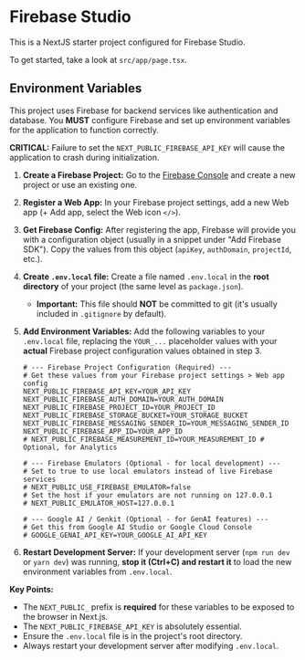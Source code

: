 # Firebase Studio

This is a NextJS starter project configured for Firebase Studio.

To get started, take a look at `src/app/page.tsx`.

## Environment Variables

This project uses Firebase for backend services like authentication and database. You **MUST** configure Firebase and set up environment variables for the application to function correctly.

**CRITICAL:** Failure to set the `NEXT_PUBLIC_FIREBASE_API_KEY` will cause the application to crash during initialization.

1.  **Create a Firebase Project:** Go to the [Firebase Console](https://console.firebase.google.com/) and create a new project or use an existing one.
2.  **Register a Web App:** In your Firebase project settings, add a new Web app (+ Add app, select the Web icon `</>`).
3.  **Get Firebase Config:** After registering the app, Firebase will provide you with a configuration object (usually in a snippet under "Add Firebase SDK"). Copy the values from this object (`apiKey`, `authDomain`, `projectId`, etc.).
4.  **Create `.env.local` file:** Create a file named `.env.local` in the **root directory** of your project (the same level as `package.json`).
    *   **Important:** This file should **NOT** be committed to git (it's usually included in `.gitignore` by default).
5.  **Add Environment Variables:** Add the following variables to your `.env.local` file, replacing the `YOUR_...` placeholder values with your **actual** Firebase project configuration values obtained in step 3.

    ```env
    # --- Firebase Project Configuration (Required) ---
    # Get these values from your Firebase project settings > Web app config
    NEXT_PUBLIC_FIREBASE_API_KEY=YOUR_API_KEY
    NEXT_PUBLIC_FIREBASE_AUTH_DOMAIN=YOUR_AUTH_DOMAIN
    NEXT_PUBLIC_FIREBASE_PROJECT_ID=YOUR_PROJECT_ID
    NEXT_PUBLIC_FIREBASE_STORAGE_BUCKET=YOUR_STORAGE_BUCKET
    NEXT_PUBLIC_FIREBASE_MESSAGING_SENDER_ID=YOUR_MESSAGING_SENDER_ID
    NEXT_PUBLIC_FIREBASE_APP_ID=YOUR_APP_ID
    # NEXT_PUBLIC_FIREBASE_MEASUREMENT_ID=YOUR_MEASUREMENT_ID # Optional, for Analytics

    # --- Firebase Emulators (Optional - for local development) ---
    # Set to true to use local emulators instead of live Firebase services
    # NEXT_PUBLIC_USE_FIREBASE_EMULATOR=false
    # Set the host if your emulators are not running on 127.0.0.1
    # NEXT_PUBLIC_EMULATOR_HOST=127.0.0.1

    # --- Google AI / Genkit (Optional - for GenAI features) ---
    # Get this from Google AI Studio or Google Cloud Console
    # GOOGLE_GENAI_API_KEY=YOUR_GOOGLE_AI_API_KEY
    ```

6.  **Restart Development Server:** If your development server (`npm run dev` or `yarn dev`) was running, **stop it (Ctrl+C) and restart it** to load the new environment variables from `.env.local`.

**Key Points:**

*   The `NEXT_PUBLIC_` prefix is **required** for these variables to be exposed to the browser in Next.js.
*   The `NEXT_PUBLIC_FIREBASE_API_KEY` is absolutely essential.
*   Ensure the `.env.local` file is in the project's root directory.
*   Always restart your development server after modifying `.env.local`.
